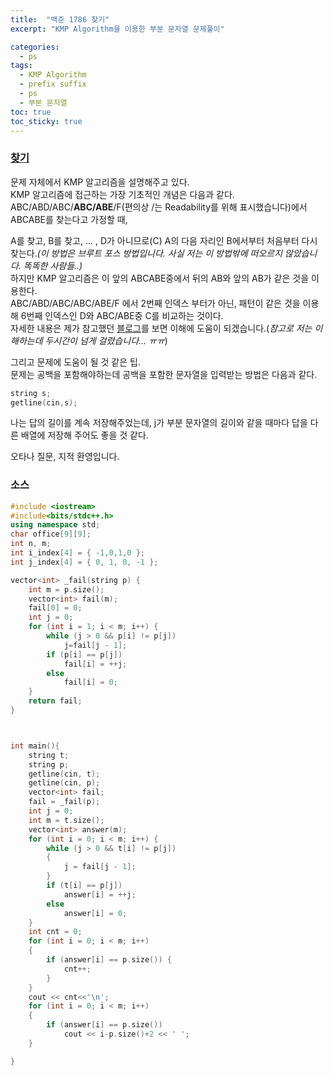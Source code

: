 ```yaml
---
title:  "백준 1786 찾기"
excerpt: "KMP Algorithm을 이용한 부분 문자열 문제풀이"

categories:
  - ps
tags:
  - KMP Algorithm
  - prefix suffix
  - ps
  - 부분 문자열
toc: true
toc_sticky: true
---
```


### [찾기](https://acmicpc.net/problem/1786)  
  
문제 자체에서 KMP 알고리즘을 설명해주고 있다.   
KMP 알고리즘에 접근하는 가장 기초적인 개념은 다음과 같다.  
ABC/ABD/ABC/**ABC/ABE**/F(편의상 /는 Readability를 위해 표시했습니다)에서 ABCABE를 찾는다고 가정할 때,  

A를 찾고, B를 찾고, ... , D가 아니므로(C) A의 다음 자리인 B에서부터 처음부터 다시 찾는다.*(이 방법은 브루트 포스 방법입니다. 사실 저는 이 방법밖에 떠오르지 않았습니다. 똑똑한 사람들..)*   
하지만 KMP 알고리즘은 이 앞의 ABCABE중에서 뒤의 AB와 앞의 AB가 같은 것을 이용한다.   
ABC/ABD/ABC/ABC/ABE/F 에서 2번째 인덱스 부터가 아닌, 패턴이 같은 것을 이용해 6번째 인덱스인 D와 ABC/ABE중 C를 비교하는 것이다.  
자세한 내용은 제가 참고했던 [블로그](https://bowbowbow.tistory.com/6)를 보면 이해에 도움이 되겠습니다.(*참고로 저는 이해하는데 두시간이 넘게 걸렸습니다... ㅠㅠ*)  
  
그리고 문제에 도움이 될 것 같은 팁.  
문제는 공백을 포함해야하는데 공백을 포함한 문자열을 입력받는 방법은 다음과 같다.  

```cpp
string s;
getline(cin,s);
```
   
나는 답의 길이를 계속 저장해주었는데, j가 부분 문자열의 길이와 같을 때마다 답을 다른 배열에 저장해 주어도 좋을 것 같다.   
   
오타나 질문, 지적 환영입니다.  

### 소스
```cpp
#include <iostream>
#include<bits/stdc++.h>
using namespace std;
char office[9][9];
int n, m;
int i_index[4] = { -1,0,1,0 };
int j_index[4] = { 0, 1, 0, -1 };

vector<int> _fail(string p) {
	int m = p.size();
	vector<int> fail(m);
	fail[0] = 0;
	int j = 0;
	for (int i = 1; i < m; i++) {
		while (j > 0 && p[i] != p[j])
			j=fail[j - 1];
		if (p[i] == p[j])
			fail[i] = ++j;
		else
			fail[i] = 0;
	}
	return fail;
}



int main(){
	string t;
	string p;
	getline(cin, t);
	getline(cin, p);
	vector<int> fail;
	fail = _fail(p);
	int j = 0;
	int m = t.size();
	vector<int> answer(m);
	for (int i = 0; i < m; i++) {
		while (j > 0 && t[i] != p[j])
		{
			j = fail[j - 1];
		}
		if (t[i] == p[j])
			answer[i] = ++j;
		else
			answer[i] = 0;
	}
	int cnt = 0;
	for (int i = 0; i < m; i++)
	{
		if (answer[i] == p.size()) {
			cnt++;
		}
	}
	cout << cnt<<'\n';
	for (int i = 0; i < m; i++)
	{
		if (answer[i] == p.size())
			cout << i-p.size()+2 << ' ';
	}

}
```

